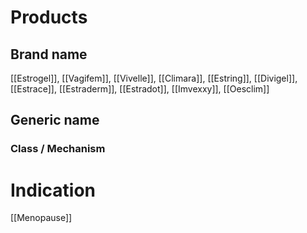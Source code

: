 # Products

## Brand name
[[Estrogel]], [[Vagifem]], [[Vivelle]], [[Climara]], [[Estring]], [[Divigel]], [[Estrace]], [[Estraderm]], [[Estradot]], [[Imvexxy]], [[Oesclim]]

## Generic name


### Class / Mechanism


# Indication
[[Menopause]]


